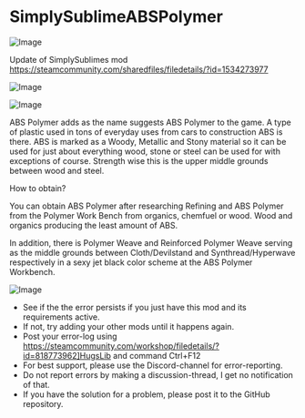 # SimplySublimeABSPolymer

![Image](https://i.imgur.com/buuPQel.png)

Update of SimplySublimes mod
https://steamcommunity.com/sharedfiles/filedetails/?id=1534273977

![Image](https://i.imgur.com/pufA0kM.png)

	
![Image](https://i.imgur.com/Z4GOv8H.png)

ABS Polymer adds as the name suggests ABS Polymer to the game. A type of plastic used in tons of everyday uses from cars to construction ABS is there. ABS is marked as a Woody, Metallic and Stony material so it can be used for just about everything wood, stone or steel can be used for with exceptions of course. Strength wise this is the upper middle grounds between wood and steel.

How to obtain?

You can obtain ABS Polymer after researching Refining and ABS Polymer from the Polymer Work Bench from organics, chemfuel or wood. Wood and organics producing the least amount of ABS.

In addition, there is Polymer Weave and Reinforced Polymer Weave serving as the middle grounds between Cloth/Devilstand and Synthread/Hyperwave respectively in a sexy jet black color scheme at the ABS Polymer Workbench.

![Image](https://i.imgur.com/PwoNOj4.png)



-  See if the the error persists if you just have this mod and its requirements active.
-  If not, try adding your other mods until it happens again.
-  Post your error-log using https://steamcommunity.com/workshop/filedetails/?id=818773962]HugsLib and command Ctrl+F12
-  For best support, please use the Discord-channel for error-reporting.
-  Do not report errors by making a discussion-thread, I get no notification of that.
-  If you have the solution for a problem, please post it to the GitHub repository.




